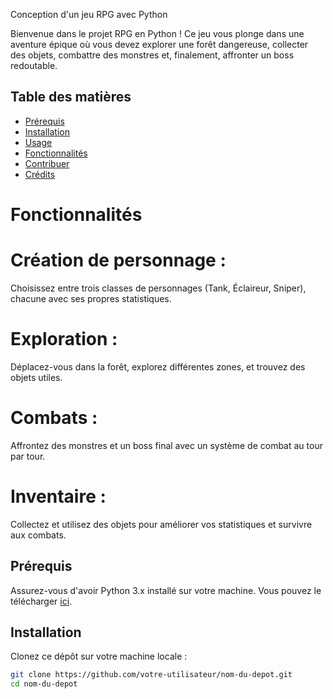 Conception d'un jeu RPG avec Python

Bienvenue dans le projet RPG en Python ! Ce jeu vous plonge dans une aventure épique où vous devez explorer une forêt dangereuse, collecter des objets, combattre des monstres et, finalement, affronter un boss redoutable.

## Table des matières

- [Prérequis](#prérequis)
- [Installation](#installation)
- [Usage](#usage)
- [Fonctionnalités](#fonctionnalités)
- [Contribuer](#contribuer)
- [Crédits](#crédits)

# Fonctionnalités

# Création de personnage :
Choisissez entre trois classes de personnages (Tank, Éclaireur, Sniper),
chacune avec ses propres statistiques.

# Exploration :
Déplacez-vous dans la forêt, explorez différentes zones,
et trouvez des objets utiles.

# Combats :
Affrontez des monstres et un boss final avec un système de combat au tour par tour.

# Inventaire :
Collectez et utilisez des objets pour améliorer vos statistiques
et survivre aux combats.

## Prérequis

Assurez-vous d'avoir Python 3.x installé sur votre machine. Vous pouvez le télécharger [ici](https://www.python.org/downloads/).

## Installation

Clonez ce dépôt sur votre machine locale :

```bash
git clone https://github.com/votre-utilisateur/nom-du-depot.git
cd nom-du-depot


